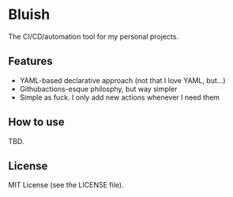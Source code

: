 # Bluish

The CI/CD/automation tool for my personal projects.

## Features

- YAML-based declarative approach (not that I love YAML, but...)
- Githubactions-esque philosphy, but way simpler
- Simple as fuck. I only add new actions whenever I need them

## How to use

TBD.

## License

MIT License (see the LICENSE file).
